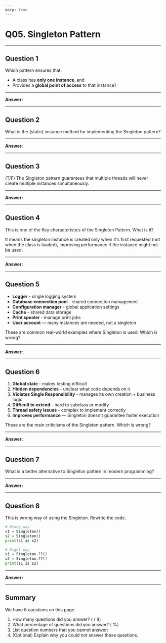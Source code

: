 ```yaml
---
marp: true
---
```


# Q05. Singleton Pattern

---

## Question 1

Which pattern ensures that:

- A class has **only one instance**, and  
- Provides a **global point of access** to that instance?

---

**Answer:**


---

## Question 2

What is the (static) instance method for implementing the Singleton pattern?

---

**Answer:**


---

## Question 3

(T/F) The Singleton pattern guarantees that multiple threads will never create multiple instances simultaneously.

---

**Answer:**


---

## Question 4

This is one of the Key characteristics of the Singleton Pattern. What is it?

It means the singleton instance is created only when it's first requested (not when the class is loaded), improving performance if the instance might not be used.

---

**Answer:**


---

## Question 5

- **Logger** - single logging system
- **Database connection pool** - shared connection management
- **Configuration manager** - global application settings
- **Cache** - shared data storage
- **Print spooler** - manage print jobs
- **User account** — many instances are needed, not a singleton  

These are common real-world examples where Singleton is used. Which is wrong?

---

**Answer:**


---

## Question 6

1. **Global state** - makes testing difficult
2. **Hidden dependencies** - unclear what code depends on it
3. **Violates Single Responsibility** - manages its own creation + business logic
4. **Difficult to extend** - hard to subclass or modify
5. **Thread safety issues** - complex to implement correctly
6. **Improves performance** — Singleton doesn't guarantee faster execution  

These are the main criticisms of the Singleton pattern. Which is wrong?

---

**Answer:**


---

## Question 7

What is a better alternative to Singleton pattern in modern programming?

---

**Answer:**


---

## Question 8

This is wrong way of using the Singleton. Rewrite the code.

```python
# Wrong way
s1 = Singleton()
s2 = Singleton()
print(s1 is s2)  

# Right way
s1 = Singleton.??()
s2 = Singleton.??()
print(s1 is s2)  
```

---

**Answer:**


---

## Summary

We have 8 questions on this page.

1. How many questions did you answer? ( / 8)
2. What percentage of questions did you answer? (  %)
3. List question numbers that you cannot answer:
4. (Optional) Explain why you could not answer these questions.
